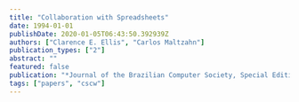 ```yaml
---
title: "Collaboration with Spreadsheets"
date: 1994-01-01
publishDate: 2020-01-05T06:43:50.392939Z
authors: ["Clarence E. Ellis", "Carlos Maltzahn"]
publication_types: ["2"]
abstract: ""
featured: false
publication: "*Journal of the Brazilian Computer Society, Special Edition on CSCW*"
tags: ["papers", "cscw"]
---
```


